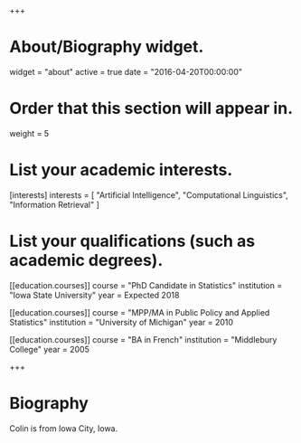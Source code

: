 +++
# About/Biography widget.
widget = "about"
active = true
date = "2016-04-20T00:00:00"

# Order that this section will appear in.
weight = 5

# List your academic interests.
[interests]
  interests = [
    "Artificial Intelligence",
    "Computational Linguistics",
    "Information Retrieval"
  ]

# List your qualifications (such as academic degrees).
[[education.courses]]
  course = "PhD Candidate in Statistics"
  institution = "Iowa State University"
  year = Expected 2018

[[education.courses]]
  course = "MPP/MA in Public Policy and Applied Statistics"
  institution = "University of Michigan"
  year = 2010

[[education.courses]]
  course = "BA in French"
  institution = "Middlebury College"
  year = 2005
 
+++

# Biography

Colin is from Iowa City, Iowa.


